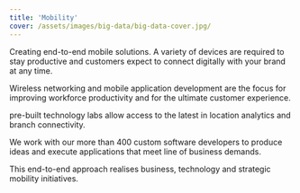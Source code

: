 ```yaml
---
title: 'Mobility'
cover: /assets/images/big-data/big-data-cover.jpg/
---
```


Creating end-to-end mobile solutions. A variety of devices are required to stay productive and customers expect to connect digitally with your brand at any time. 


Wireless networking and mobile application development are the focus for improving workforce productivity and for the ultimate customer experience.


pre-built technology labs allow access to the latest in location analytics and branch connectivity. 


We work with our more than 400 custom software developers to produce ideas and execute applications that meet line of business demands.


This end-to-end approach realises business, technology and strategic mobility initiatives.
